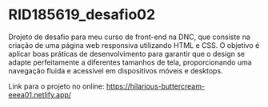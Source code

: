 # RID185619_desafio02
Drojeto de desafio para meu curso de front-end na DNC, que consiste na criação de uma página web responsiva utilizando HTML e CSS. O objetivo é aplicar boas práticas de desenvolvimento para garantir que o design se adapte perfeitamente a diferentes tamanhos de tela, proporcionando uma navegação fluida e acessível em dispositivos móveis e desktops.

Link para o projeto no online: https://hilarious-buttercream-eeea01.netlify.app/

